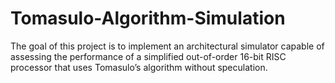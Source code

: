 # Tomasulo-Algorithm-Simulation
The goal of this project is to implement an architectural simulator capable of assessing the performance of a simplified out-of-order 16-bit RISC processor that uses Tomasulo’s algorithm without speculation.
